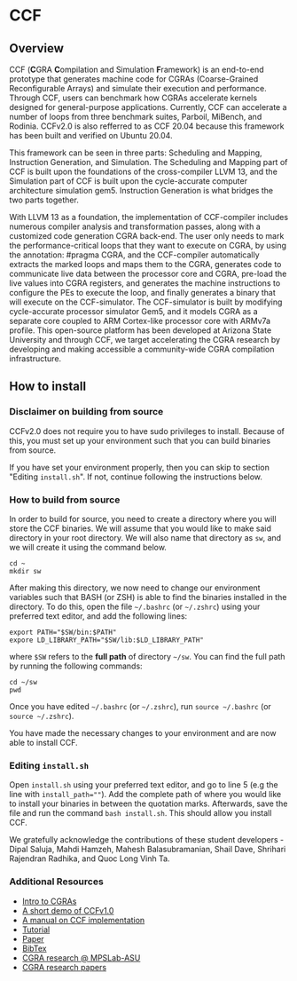 # CCF

## Overview 

CCF (**C**GRA **C**ompilation and Simulation **F**ramework) is an end-to-end prototype that generates machine code for CGRAs (Coarse-Grained Reconfigurable Arrays) and simulate their execution and performance. Through CCF, users can benchmark how CGRAs accelerate kernels designed for general-purpose applications. Currently, CCF can accelerate a number of loops from three benchmark suites, Parboil, MiBench, and Rodinia. CCFv2.0 is also refferred to as CCF 20.04 because this framework has been built and verified on Ubuntu 20.04. 

This framework can be seen in three parts: Scheduling and Mapping, Instruction Generation, and Simulation. The Scheduling and Mapping part of CCF is built upon the foundations of the cross-compiler LLVM 13, and the Simulation part of CCF is built upon the cycle-accurate computer architecture simulation gem5. Instruction Generation is what bridges the two parts together.

With LLVM 13 as a foundation, the implementation of CCF-compiler includes numerous compiler analysis and transformation passes, along with a customized code generation CGRA back-end. The user only needs to mark the performance-critical loops that they want to execute on CGRA, by using the annotation: #pragma CGRA, and the CCF-compiler automatically extracts the marked loops and maps them to the CGRA, generates code to communicate live data between the processor core and CGRA, pre-load the live values into CGRA registers, and generates the machine instructions to configure the PEs to execute the loop, and finally generates a binary that will execute on the CCF-simulator. The CCF-simulator is built by modifying cycle-accurate processor simulator Gem5, and it models CGRA as a separate core coupled to ARM Cortex-like processor core with ARMv7a profile. This open-source platform has been developed at Arizona State University and through CCF, we target accelerating the CGRA research by developing and making accessible a community-wide CGRA compilation infrastructure.


## How to install

### Disclaimer on building from source
CCFv2.0 does not require you to have sudo privileges to install. Because of this, you must set up your environment such that you can build binaries from source.

If you have set your environment properly, then you can skip to section "Editing `install.sh`". If not, continue following the instructions below.

### How to build from source

In order to build for source, you need to create a directory where you will store the CCF binaries. We will assume that you would like to make said directory in your root directory. We will also name that directory as `sw`, and we will create it using the command below.

```
cd ~
mkdir sw
```

After making this directory, we now need to change our environment variables such that BASH (or ZSH) is able to find the binaries installed in the directory. To do this, open the file `~/.bashrc` (or `~/.zshrc`) using your preferred text editor, and add the following lines:

```
export PATH="$SW/bin:$PATH"
expore LD_LIBRARY_PATH="$SW/lib:$LD_LIBRARY_PATH"
```

where `$SW` refers to the **full path** of directory `~/sw`. You can find the full path by running the following commands:

```
cd ~/sw
pwd
```

Once you have edited `~/.bashrc` (or `~/.zshrc`), run `source ~/.bashrc` (or `source ~/.zshrc`).

You have made the necessary changes to your environment and are now able to install CCF.

### Editing `install.sh`
Open `install.sh` using your preferred text editor, and go to line 5 (e.g the line with `install_path=""`). Add the complete path of where you would like to install your binaries in between the quotation marks. Afterwards, save the file and run the command `bash install.sh`. This should allow you install CCF. 


We gratefully acknowledge the contributions of these student developers - 
    Dipal Saluja, 
    Mahdi Hamzeh, 
    Mahesh Balasubramanian,
    Shail Dave,
    Shrihari Rajendran Radhika, and
    Quoc Long Vinh Ta.
    
### Additional Resources

- [Intro to CGRAs](https://youtu.be/4h2Po78be-Q)
- [A short demo of CCFv1.0](https://www.youtube.com/watch?v=iGV1lHsjy4w&t=1s)
- [A manual on CCF implementation](https://github.com/MPSLab-ASU/ccf/blob/master/CCFv2.0_Manual.pdf)
- [Tutorial](https://github.com/MPSLab-ASU/ccf/blob/master/CCFv2.0_Tutorial.pptx)
- [Paper](https://past.date-conference.com/system/files/file/date18/ubooth/121371.pdf)
- [BibTex](https://github.com/MPSLab-ASU/ccf/blob/master/BibTex.bib)
- [CGRA research @ MPSLab-ASU](https://labs.engineering.asu.edu/mps-lab/research/cgra/)
- [CGRA research papers](https://labs.engineering.asu.edu/mps-lab/publications/?tsr=&tps_button=Search&yr=&type=&tgid=17&auth=)

